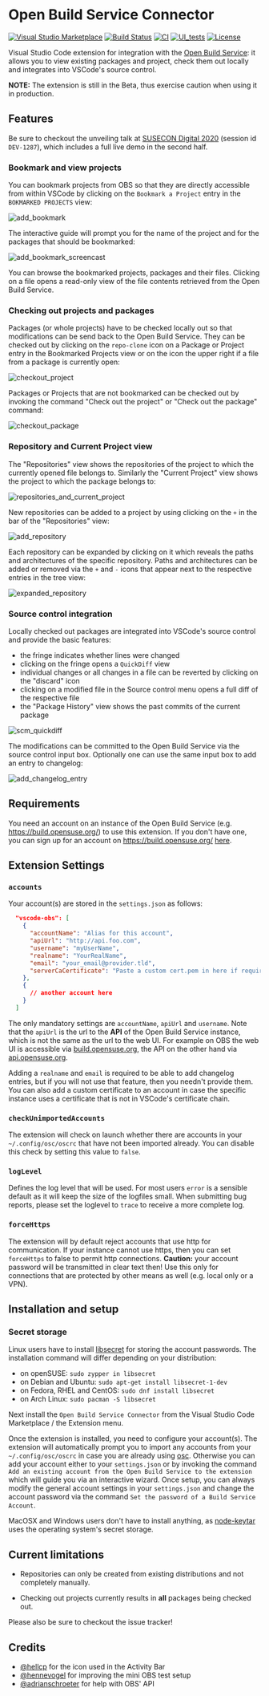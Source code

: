 # Open Build Service Connector

[![Visual Studio Marketplace](https://vsmarketplacebadge.apphb.com/version/SUSE.open-build-service-connector.svg)](https://marketplace.visualstudio.com/items?itemName=SUSE.open-build-service-connector)
[![Build Status](https://travis-ci.org/SUSE/open-build-service-connector.svg?branch=master)](https://travis-ci.org/SUSE/open-build-service-connector)
[![CI](https://img.shields.io/github/workflow/status/SUSE/open-build-service-connector/CI)](https://github.com/SUSE/open-build-service-connector/actions?query=workflow%3ACI)
[![UI_tests](https://img.shields.io/github/workflow/status/SUSE/open-build-service-connector/UI_tests?style=plastic)](https://github.com/SUSE/open-build-service-connector/actions?query=workflow%3A%22UI_tests%22)
[![License](https://img.shields.io/badge/license-MIT-brightgreen.svg)](https://github.com/SUSE/open-build-service-connector/blob/master/LICENSE)

Visual Studio Code extension for integration with the [Open Build
Service](https://openbuildservice.org/): it allows you to view existing packages
and project, check them out locally and integrates into VSCode's source
control.

**NOTE:** The extension is still in the Beta, thus exercise caution when using
it in production.


## Features

Be sure to checkout the unveiling talk at [SUSECON Digital
2020](https://www.susecon.com/sessions.html) (session id `DEV-1287`), which
includes a full live demo in the second half.

### Bookmark and view projects

You can bookmark projects from OBS so that they are directly accessible from
within VSCode by clicking on the `Bookmark a Project` entry in the `BOKMARKED
PROJECTS` view:

![add_bookmark](screenshots/add_bookmark.png)

The interactive guide will prompt you for the name of the project and for the
packages that should be bookmarked:

![add_bookmark_screencast](screenshots/add_bookmark.gif)

You can browse the bookmarked projects, packages and their files. Clicking on a
file opens a read-only view of the file contents retrieved from the Open Build
Service.


### Checking out projects and packages

Packages (or whole projects) have to be checked locally out so that
modifications can be send back to the Open Build Service. They can be checked
out by clicking on the `repo-clone` icon on a Package or Project entry in the
Bookmarked Projects view or on the icon the upper right if a file from a package
is currently open:

![checkout_project](screenshots/checkout_project.gif)

Packages or Projects that are not bookmarked can be checked out by invoking the
command "Check out the project" or "Check out the package" command:

![checkout_package](screenshots/checkout_package.gif)


### Repository and Current Project view

The "Repositories" view shows the repositories of the project to which the
currently opened file belongs to. Similarly the "Current Project" view shows the
project to which the package belongs to:

![repositories_and_current_project](screenshots/repositories_and_current_project.gif)

New repositories can be added to a project by using clicking on the `+` in the
bar of the "Repositories" view:

![add_repository](screenshots/add_repository.png)

Each repository can be expanded by clicking on it which reveals the paths and
architectures of the specific repository. Paths and architectures can be added
or removed via the `+` and `-` icons that appear next to the respective entries
in the tree view:

![expanded_repository](screenshots/expanded_repository.png)


### Source control integration

Locally checked out packages are integrated into VSCode's source control and
provide the basic features:

- the fringe indicates whether lines were changed
- clicking on the fringe opens a `QuickDiff` view
- individual changes or all changes in a file can be reverted by clicking on the
  "discard" icon
- clicking on a modified file in the Source control menu opens a full diff of
  the respective file
- the "Package History" view shows the past commits of the current package

![scm_quickdiff](screenshots/scm_quickdiff.png)


The modifications can be committed to the Open Build Service via the source
control input box. Optionally one can use the same input box to add an entry to
changelog:

![add_changelog_entry](screenshots/add_changelog_entry.gif)


## Requirements

You need an account on an instance of the Open Build Service
(e.g. https://build.opensuse.org/) to use this extension. If you don't have one,
you can sign up for an account on https://build.opensuse.org/
[here](https://idp-portal.suse.com/univention/self-service/#page=createaccount).


## Extension Settings

### `accounts`

Your account(s) are stored in the `settings.json` as follows:
```json
  "vscode-obs": [
    {
      "accountName": "Alias for this account",
      "apiUrl": "http://api.foo.com",
      "username": "myUserName",
      "realname": "YourRealName",
      "email": "your_email@provider.tld",
      "serverCaCertificate": "Paste a custom cert.pem in here if required"
    },
    {
      // another account here
    }
  ]
```

The only mandatory settings are `accountName`, `apiUrl` and `username`. Note
that the `apiUrl` is the url to the **API** of the Open Build Service instance,
which is not the same as the url to the web UI. For example on OBS the web UI is
accessible via [build.opensuse.org](https://build.opensuse.org), the API on the
other hand via [api.opensuse.org](https://api.opensuse.org).

Adding a `realname` and `email` is required to be able to add changelog entries,
but if you will not use that feature, then you needn't provide them. You can
also add a custom certificate to an account in case the specific instance uses a
certificate that is not in VSCode's certificate chain.

### `checkUnimportedAccounts`

The extension will check on launch whether there are accounts in your
`~/.config/osc/oscrc` that have not been imported already. You can disable this
check by setting this value to `false`.

### `logLevel`

Defines the log level that will be used. For most users `error` is a sensible
default as it will keep the size of the logfiles small. When submitting bug
reports, please set the loglevel to `trace` to receive a more complete log.

### `forceHttps`

The extension will by default reject accounts that use http for
communication. If your instance cannot use https, then you can set `forceHttps`
to false to permit http connections. **Caution:** your account password will be
transmitted in clear text then! Use this only for connections that are protected
by other means as well (e.g. local only or a VPN).


## Installation and setup

### Secret storage

Linux users have to install
[libsecret](https://wiki.gnome.org/Projects/Libsecret) for storing the account
passwords. The installation command will differ depending on your distribution:

- on openSUSE: `sudo zypper in libsecret`
- on Debian and Ubuntu: `sudo apt-get install libsecret-1-dev`
- on Fedora, RHEL and CentOS: `sudo dnf install libsecret`
- on Arch Linux: `sudo pacman -S libsecret`

Next install the `Open Build Service Connector` from the Visual Studio Code
Marketplace / the Extension menu.

Once the extension is installed, you need to configure your account(s). The
extension will automatically prompt you to import any accounts from your
`~/.config/osc/oscrc` in case you are already using
[osc](https://github.com/openSUSE/osc). Otherwise you can add your account
either to your `settings.json` or by invoking the command `Add an existing
account from the Open Build Service to the extension` which will guide you via
an interactive wizard. Once setup, you can always modify the general account
settings in your `settings.json` and change the account password via the command
`Set the password of a Build Service Account`.

MacOSX and Windows users don't have to install anything, as
[node-keytar](https://github.com/atom/node-keytar) uses the operating system's
secret storage.

## Current limitations

- Repositories can only be created from existing distributions and not
  completely manually.

- Checking out projects currently results in **all** packages being checked
  out.

Please also be sure to checkout the issue tracker!


## Credits

- [@hellcp](https://github.com/Hellcp) for the icon used in the Activity Bar
- [@hennevogel](https://github.com/hennevogel) for improving the mini OBS test
  setup
- [@adrianschroeter](https://github.com/adrianschroeter) for help with OBS' API
